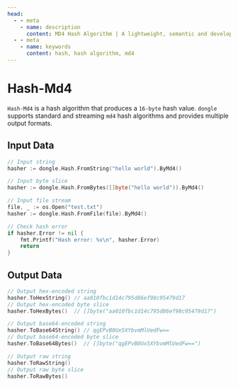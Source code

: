 ```yaml
---
head:
  - - meta
    - name: description
      content: MD4 Hash Algorithm | A lightweight, semantic and developer-friendly golang encoding & crypto library
  - - meta
    - name: keywords
      content: hash, hash algorithm, md4
---
```


# Hash-Md4

`Hash-Md4` is a hash algorithm that produces a `16-byte` hash value. `dongle` supports standard and streaming `md4` hash algorithms and provides multiple output formats.

## Input Data

```go
// Input string
hasher := dongle.Hash.FromString("hello world").ByMd4()

// Input byte slice
hasher := dongle.Hash.FromBytes([]byte("hello world")).ByMd4()

// Input file stream
file, _ := os.Open("test.txt")
hasher := dongle.Hash.FromFile(file).ByMd4()

// Check hash error
if hasher.Error != nil {
	fmt.Printf("Hash error: %v\n", hasher.Error)
	return
}
```

## Output Data

```go
// Output hex-encoded string
hasher.ToHexString() // aa010fbc1d14c795d86ef98c95479d17
// Output hex-encoded byte slice
hasher.ToHexBytes()  // []byte("aa010fbc1d14c795d86ef98c95479d17")

// Output base64-encoded string
hasher.ToBase64String() // qgEPvB0Ux5XYbvmMlUedFw==
// Output base64-encoded byte slice
hasher.ToBase64Bytes()  // []byte("qgEPvB0Ux5XYbvmMlUedFw==")

// Output raw string
hasher.ToRawString()
// Output raw byte slice
hasher.ToRawBytes()
```
